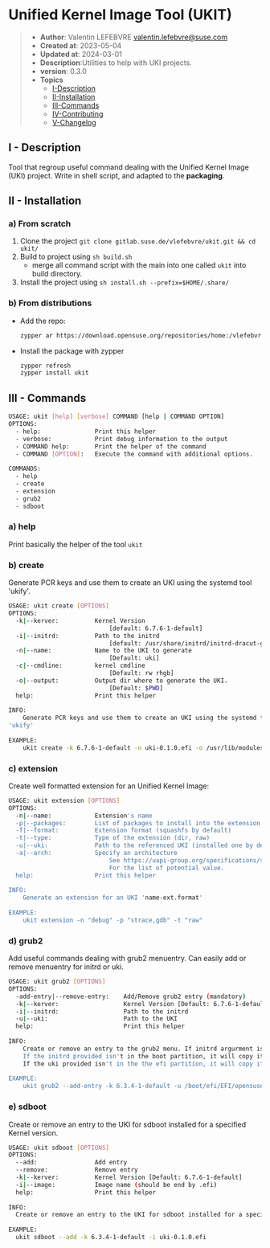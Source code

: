 # Unified Kernel Image Tool (UKIT)

> * **Author**: Valentin LEFEBVRE <valentin.lefebvre@suse.com>
> * **Created at**: 2023-05-04
> * **Updated at**: 2024-03-01
> * **Description**:Utilities to help with UKI projects.
> * **version**: 0.3.0
> * **Topics**
>   * [I-Description](#i---description)
>   * [II-Installation](#ii---installation)
>   * [III-Commands](#iii---commands)
>   * [IV-Contributing](./CONTRIBUTING.md)
>   * [V-Changelog](./CHANGELOG.md)

## I - Description

Tool that regroup useful command dealing with the Unified Kernel Image (UKI)
project. Write in shell script, and adapted to the **packaging**.

## II - Installation

### a) From scratch

1. Clone the project `git clone gitlab.suse.de/vlefebvre/ukit.git && cd ukit/`
2. Build to project using `sh build.sh`
    * merge all command script with the main into one called `ukit` into build
    directory.
3. Install the project using `sh install.sh --prefix=$HOME/.share/`

### b) From distributions

* Add the repo:

    ```bash
    zypper ar https://download.opensuse.org/repositories/home:/vlefebvre:/unified/standard/home:vlefebvre:unified.repo
    ```

* Install the package with zypper

    ```bash
    zypper refresh
    zypper install ukit
    ```

## III - Commands

```bash
USAGE: ukit [help] [verbose] COMMAND [help | COMMAND OPTION]
OPTIONS:
  - help:               Print this helper
  - verbose:            Print debug information to the output
  - COMMAND help:       Print the helper of the command
  - COMMAND [OPTION]:   Execute the command with additional options.
 
COMMANDS:
  - help
  - create
  - extension
  - grub2
  - sdboot
```

### a) help

Print basically the helper of the tool `ukit`

### b) create

Generate PCR keys and use them to create an UKI using the systemd tool
'ukify'.

```bash
USAGE: ukit create [OPTIONS]
OPTIONS:
  -k|--kerver:          Kernel Version 
                            [default: 6.7.6-1-default]
  -i|--initrd:          Path to the initrd
                            [default: /usr/share/initrd/initrd-dracut-generic-kerver.unsigned]
  -n|--name:            Name to the UKI to generate 
                            [Default: uki]
  -c|--cmdline:         kernel cmdline 
                            [Default: rw rhgb]
  -o|--output:          Output dir where to generate the UKI.
                            [Default: $PWD]
  help:                 Print this helper
 
INFO:
    Generate PCR keys and use them to create an UKI using the systemd tool
'ukify'
 
EXAMPLE:
    ukit create -k 6.7.6-1-default -n uki-0.1.0.efi -o /usr/lib/modules/6.7.6-1-default/
```

### c) extension

Create well formatted extension for an Unified Kernel Image:

```bash
USAGE: ukit extension [OPTIONS]
OPTIONS:
  -n|--name:            Extension's name
  -p|--packages:        List of packages to install into the extension
  -f|--format:          Extension format (squashfs by default)
  -t|--type:            Type of the extension (dir, raw)
  -u|--uki:             Path to the referenced UKI (installed one by default)
  -a|--arch:            Specify an architecture
                            See https://uapi-group.org/specifications/specs/extension_image
                            For the list of potential value.
  help:                 Print this helper
 
INFO:
    Generate an extension for an UKI 'name-ext.format'
 
EXAMPLE:
    ukit extension -n "debug" -p "strace,gdb" -t "raw"
```

### d) grub2

Add useful commands dealing with grub2 menuentry. Can easily add or remove
menuentry for initrd or uki.

```bash
USAGE: ukit grub2 [OPTIONS]
OPTIONS:
  -add-entry|--remove-entry:    Add/Remove grub2 entry (mandatory)
  -k|--kerver:                  Kernel Version [Default: 6.7.6-1-default]
  -i|--initrd:                  Path to the initrd
  -u|--uki:                     Path to the UKI
  help:                         Print this helper
 
INFO:
    Create or remove an entry to the grub2 menu. If initrd argurment is provided, uki shouldn't, and vice versa.
    If the initrd provided isn't in the boot partition, it will copy it in /boot
    If the uki provided isn't in the the efi partition, it will copy it in /boot/efi/EFI/opensuse
 
EXAMPLE:
    ukit grub2 --add-entry -k 6.3.4-1-default -u /boot/efi/EFI/opensuse/uki.efi
```

### e) sdboot

Create or remove an entry to the UKI for sdboot installed for a specified Kernel
version.

```bash
USAGE: ukit sdboot [OPTIONS]
OPTIONS:
  --add:                Add entry
  --remove:             Remove entry
  -k|--kerver:          Kernel Version [Default: 6.7.6-1-default]
  -i|--image:           Image name (should be end by .efi)
  help:                 Print this helper
 
INFO:
  Create or remove an entry to the UKI for sdboot installed for a specified Kernel version. It will search binary from '/usr/lib/modules/$ker_ver/$image'.
 
EXAMPLE:
  ukit sdboot --add -k 6.3.4-1-default -i uki-0.1.0.efi
```
